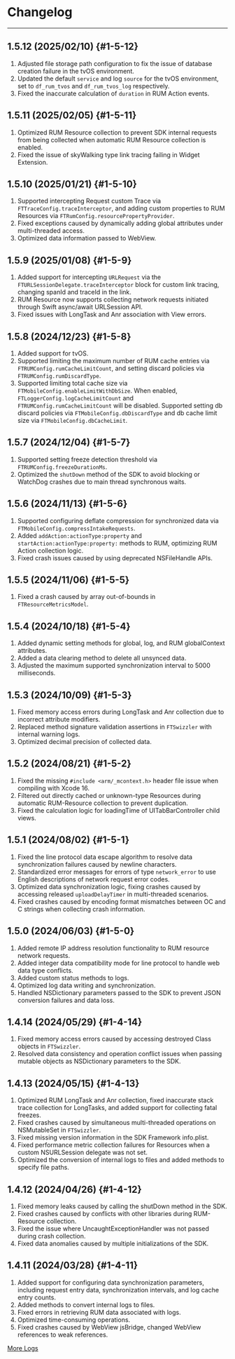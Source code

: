 # Changelog

---
## **1.5.12** (2025/02/10) {#1-5-12}

1. Adjusted file storage path configuration to fix the issue of database creation failure in the tvOS environment.
2. Updated the default `service` and log `source` for the tvOS environment, set to `df_rum_tvos` and `df_rum_tvos_log` respectively.
3. Fixed the inaccurate calculation of `duration` in RUM Action events.

## **1.5.11 (2025/02/05)** {#1-5-11}

1. Optimized RUM Resource collection to prevent SDK internal requests from being collected when automatic RUM Resource collection is enabled.
2. Fixed the issue of skyWalking type link tracing failing in Widget Extension.

## **1.5.10 (2025/01/21)** {#1-5-10}

1. Supported intercepting Request custom Trace via `FTTraceConfig.traceInterceptor`, and adding custom properties to RUM Resources via `FTRumConfig.resourcePropertyProvider`.
2. Fixed exceptions caused by dynamically adding global attributes under multi-threaded access.
3. Optimized data information passed to WebView.

## **1.5.9 (2025/01/08)** {#1-5-9}

1. Added support for intercepting `URLRequest` via the `FTURLSessionDelegate.traceInterceptor` block for custom link tracing, changing spanId and traceId in the link.
2. RUM Resource now supports collecting network requests initiated through Swift async/await URLSession API.
3. Fixed issues with LongTask and Anr association with View errors.

## **1.5.8 (2024/12/23)** {#1-5-8}

1. Added support for tvOS.
2. Supported limiting the maximum number of RUM cache entries via `FTRUMConfig.rumCacheLimitCount`, and setting discard policies via `FTRUMConfig.rumDiscardType`.
3. Supported limiting total cache size via `FTMobileConfig.enableLimitWithDbSize`. When enabled, `FTLoggerConfig.logCacheLimitCount` and `FTRUMConfig.rumCacheLimitCount` will be disabled. Supported setting db discard policies via `FTMobileConfig.dbDiscardType` and db cache limit size via `FTMobileConfig.dbCacheLimit`.

## **1.5.7 (2024/12/04)** {#1-5-7}

1. Supported setting freeze detection threshold via `FTRUMConfig.freezeDurationMs`.
2. Optimized the `shutDown` method of the SDK to avoid blocking or WatchDog crashes due to main thread synchronous waits.

## **1.5.6 (2024/11/13)** {#1-5-6}

1. Supported configuring deflate compression for synchronized data via `FTMobileConfig.compressIntakeRequests`.
2. Added `addAction:actionType:property` and `startAction:actionType:property:` methods to RUM, optimizing RUM Action collection logic.
3. Fixed crash issues caused by using deprecated NSFileHandle APIs.

## **1.5.5 (2024/11/06)** {#1-5-5}

1. Fixed a crash caused by array out-of-bounds in `FTResourceMetricsModel`.

## **1.5.4 (2024/10/18)** {#1-5-4}

1. Added dynamic setting methods for global, log, and RUM globalContext attributes.
2. Added a data clearing method to delete all unsynced data.
3. Adjusted the maximum supported synchronization interval to 5000 milliseconds.

## **1.5.3 (2024/10/09)** {#1-5-3}

1. Fixed memory access errors during LongTask and Anr collection due to incorrect attribute modifiers.
2. Replaced method signature validation assertions in `FTSwizzler` with internal warning logs.
3. Optimized decimal precision of collected data.

## **1.5.2 (2024/08/21)** {#1-5-2}

1. Fixed the missing `#include <arm/_mcontext.h>` header file issue when compiling with Xcode 16.
2. Filtered out directly cached or unknown-type Resources during automatic RUM-Resource collection to prevent duplication.
3. Fixed the calculation logic for loadingTime of UITabBarController child views.

## **1.5.1 (2024/08/02)** {#1-5-1}

1. Fixed the line protocol data escape algorithm to resolve data synchronization failures caused by newline characters.
2. Standardized error messages for errors of type `network_error` to use English descriptions of network request error codes.
3. Optimized data synchronization logic, fixing crashes caused by accessing released `uploadDelayTimer` in multi-threaded scenarios.
4. Fixed crashes caused by encoding format mismatches between OC and C strings when collecting crash information.

## **1.5.0 (2024/06/03)** {#1-5-0}

1. Added remote IP address resolution functionality to RUM resource network requests.
2. Added integer data compatibility mode for line protocol to handle web data type conflicts.
3. Added custom status methods to logs.
4. Optimized log data writing and synchronization.
5. Handled NSDictionary parameters passed to the SDK to prevent JSON conversion failures and data loss.

## **1.4.14 (2024/05/29)** {#1-4-14}

1. Fixed memory access errors caused by accessing destroyed Class objects in `FTSwizzler`.
2. Resolved data consistency and operation conflict issues when passing mutable objects as NSDictionary parameters to the SDK.

## **1.4.13 (2024/05/15)** {#1-4-13}

1. Optimized RUM LongTask and Anr collection, fixed inaccurate stack trace collection for LongTasks, and added support for collecting fatal freezes.
2. Fixed crashes caused by simultaneous multi-threaded operations on NSMutableSet in `FTSwizzler`.
3. Fixed missing version information in the SDK Framework info.plist.
4. Fixed performance metric collection failures for Resources when a custom NSURLSession delegate was not set.
5. Optimized the conversion of internal logs to files and added methods to specify file paths.

## **1.4.12 (2024/04/26)** {#1-4-12}

1. Fixed memory leaks caused by calling the shutDown method in the SDK.
2. Fixed crashes caused by conflicts with other libraries during RUM-Resource collection.
3. Fixed the issue where UncaughtExceptionHandler was not passed during crash collection.
4. Fixed data anomalies caused by multiple initializations of the SDK.

## **1.4.11 (2024/03/28)** {#1-4-11}

1. Added support for configuring data synchronization parameters, including request entry data, synchronization intervals, and log cache entry counts.
2. Added methods to convert internal logs to files.
3. Fixed errors in retrieving RUM data associated with logs.
4. Optimized time-consuming operations.
5. Fixed crashes caused by WebView jsBridge, changed WebView references to weak references.

[More Logs](https://github.com/GuanceCloud/datakit-ios/blob/develop/CHANGELOG.md)